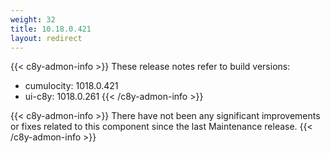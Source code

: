 ```yaml
---
weight: 32
title: 10.18.0.421
layout: redirect
---
```


{{< c8y-admon-info >}}
These release notes refer to build versions:
- cumulocity: 1018.0.421
- ui-c8y: 1018.0.261
{{< /c8y-admon-info >}}

{{< c8y-admon-info >}}
There have not been any significant improvements or fixes related to this component since the last Maintenance release.
{{< /c8y-admon-info >}}
